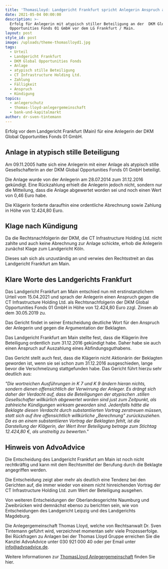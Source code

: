 ```yaml
---
title: 'ThomasLloyd: Landgericht Frankfurt spricht Anlegerin Anspruch auf Zahlung zu.'
date: 2021-05-04 00:00:00
description: >-
  Erfolg für Anlegerin mit atypisch stiller Beteiligung an der  DKM Global
  Opportunities Fonds 01 GmbH vor dem LG Frankfurt / Main.
layout: post
style_id: post
image: /uploads/theme-thomaslloyd1.jpg
tags:
  - Urteil
  - Landgericht Frankfurt
  - DKM Global Opportunities Fonds
  - Anlage
  - atypisch stille Beteiligung
  - CT Infrastructure Holding Ltd.
  - Zahlung
  - Fälligkeit
  - Anspruch
  - Kündigung
topics:
  - anlegerschutz
  - thomas-lloyd-anlegergemeinschaft
  - bank-und-kapitalmarkt
author: dr-sven-tintemann
---
```

Erfolg vor dem Landgericht Frankfurt (Main) für eine Anlegerin der DKM Global Opportunities Fonds 01 GmbH.&nbsp;

## Anlage in atypisch stille Beteiligung

Am 09.11.2005 hatte sich eine Anlegerin mit einer Anlage als atypisch stille Gesellschafterin an der DKM Global Opportunities Fonds 01 GmbH beteiligt.&nbsp;

Die Anlage wurde von der Anlegerin am 28.07.2014 zum 31.12.2016 gekündigt. Eine Rückzahlung erhielt die Anlegerin jedoch nicht, sondern nur die Mitteilung, dass die Anlage abgewertet worden sei und noch einen Wert von 0,46 Euro habe.&nbsp;

Die Klägerin forderte daraufhin eine ordentliche Abrechnung sowie Zahlung in Höhe von 12.424,80 Euro.

## Klage nach Kündigung&nbsp;

Da die Rechtsnachfolgerin der DKM, die CT Infrastructure Holding Ltd. nicht zahlte und auch keine Abrechnung zur Anlage schickte, erhob die Anlegerin zunächst Klage zum Landgericht Köln.&nbsp;

Dieses sah sich als unzuständig an und verwies den Rechtsstreit an das Landgericht Frankfurt am Main.&nbsp;

## Klare Worte des Landgerichts Frankfurt

Das Landgericht Frankfurt am Main entschied nun mit erstinstanzlichem Urteil vom 15.04.2021 und sprach der Anlegerin einen Anspruch gegen die CT Infrastructure Holding Ltd. als Rechtsnachfolgerin der DKM Global Opportunities Fonds 01 GmbH in Höhe von 12.424,80 Euro zzgl. Zinsen ab dem 30.05.2019 zu.&nbsp;

Das Gericht findet in seiner Entscheidung deutliche Wort für den Anspruch der Anlegerin und gegen die Argumentation der Beklagten.&nbsp;

Das Landgericht Frankfurt am Main stellte fest, dass die Klägerin ihre Beteiligung ordentlich zum 31.12.2016 gekündigt habe. Daher habe sie auch einen Anspruch auf Auszahlung eines Abfindungsguthabens.&nbsp;

Das Gericht stellt auch fest, dass die Klägerin nicht Aktionärin der Beklagten geworden ist, wenn sie sei schon zum 31.12.2016 ausgeschieden, lange bevor die Verschmelzung stattgefunden habe. Das Gericht führt hierzu sehr deutlich aus:&nbsp;

*"Die wortreichen Ausführungen in K 7 und K 9 ändern hieran nichts, sondern dienen offensichtlich der Verwirrung der Anleger. Es drängt sich daher der Verdacht auf, dass die Beteiligungen der atypischen .stillen Gesellschafter willkürlich abgewertet worden sind just zum Zeitpunkt, als zahlreiche Kündigungen wirksam geworden sind. Jedenfalls hätte die Beklagte diesen Verdacht durch substantiierten Vortrag zerstreuen müssen, statt sich auf ihre offensichtlich willkürliche „Berechnung" zurückzuziehen. Da es an einem substantiieren Vortrag der Beklagten fehlt, ist die Darstellung der Klägerin, der Wert ihrer Beteiligung betrage zum Stichtag 12.424,80 €, als unstreitig zu bewerten."*

## Hinweis von AdvoAdvice

Die Entscheidung des Landgericht Frankfurt am Main ist noch nicht rechtkräftig und kann mit dem Rechtsmittel der Berufung durch die Beklagte angegriffen werden.&nbsp;

Die Entscheidung zeigt aber mehr als deutlich eine Tendenz bei den Gerichten auf, die immer wieder von einem nicht hinreichenden Vortrag der CT Infrastructure Holding Ltd. zum Wert der Beteiligung ausgehen.&nbsp;

Von weiteren Entscheidungen der Oberlandesgerichte Naumburg und Zweibrücken wird demnächst ebenso zu berichten sein, wie von Entscheidungen des Landgericht Leipzig und des Landgerichts Magdeburg.&nbsp;

Die Anlegergemeinschaft Thomas Lloyd, welche von Rechtsanwalt Dr. Sven Tintemann geführt wird, verzeichnet momentan sehr viele Prozesserfolge. Bei Rückfragen zu Anlagen bei der Thomas Lloyd Gruppe erreichen Sie die Kanzlei AdvoAdvice unter 030 921 000 40 oder per Email unter info@advoadvice.de.

Weitere Informationen zur [ThomasLloyd Anlegergemeinschaft](/themen/thomas-lloyd-anlegergemeinschaft/) finden Sie hier.&nbsp;